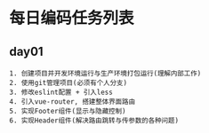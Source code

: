 # 每日编码任务列表
## day01
```
1. 创建项目并开发环境运行与生产环境打包运行(理解内部工作)
2. 使用git管理项目(必须有个人分支)
3. 修改eslint配置 + 引入less
4. 引入vue-router, 搭建整体界面路由
5. 实现Footer组件(显示与隐藏控制)
6. 实现Header组件(解决路由跳转与传参数的各种问题)
```
